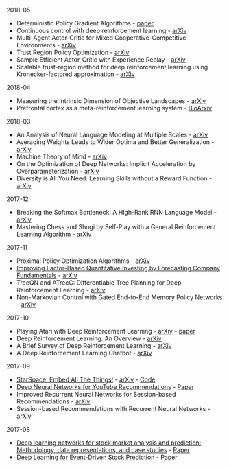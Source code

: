 2018-05

* Deterministic Policy Gradient Algorithms - [paper](http://proceedings.mlr.press/v32/silver14.pdf)
* Continuous control with deep reinforcement learning - [arXiv](https://arxiv.org/abs/1509.02971)
* Multi-Agent Actor-Critic for Mixed Cooperative-Competitive Environments - [arXiv](https://arxiv.org/abs/1706.02275)
* Trust Region Policy Optimization - [arXiv](https://arxiv.org/abs/1502.05477)
* Sample Efficient Actor-Critic with Experience Replay - [arXiv](https://arxiv.org/abs/1611.01224)
* Scalable trust-region method for deep reinforcement learning using Kronecker-factored approximation - [arXiv](https://arxiv.org/abs/1708.05144)

2018-04

* Measuring the Intrinsic Dimension of Objective Landscapes - [arXiv](https://arxiv.org/abs/1804.08838)
* Prefrontal cortex as a meta-reinforcement learning system - [BioArxiv](https://www.biorxiv.org/content/early/2018/04/06/295964)

2018-03

* An Analysis of Neural Language Modeling at Multiple Scales - [arXiv](https://arxiv.org/abs/1803.08240)
* Averaging Weights Leads to Wider Optima and Better Generalization - [arXiv](https://arxiv.org/abs/1803.05407v1)
* Machine Theory of Mind - [arXiv](https://arxiv.org/abs/1802.07740v2)
* On the Optimization of Deep Networks: Implicit Acceleration by Overparameterization - [arXiv](https://arxiv.org/abs/1802.06509)
* Diversity is All You Need: Learning Skills without a Reward Function - [arXiv](https://arxiv.org/abs/1802.06070)

2017-12

* Breaking the Softmax Bottleneck: A High-Rank RNN Language Model - [arXiv](https://arxiv.org/abs/1711.03953)
* Mastering Chess and Shogi by Self-Play with a General Reinforcement Learning Algorithm - [arXiv](https://arxiv.org/abs/1712.01815)

2017-11

* Proximal Policy Optimization Algorithms - [arXiv](https://arxiv.org/abs/1707.06347)
* [Improving Factor-Based Quantitative Investing by Forecasting Company Fundamentals](https://www.hardikp.com/2017/12/14/forecasting-fundamentals/) - [arXiv](https://arxiv.org/abs/1711.04837)
* TreeQN and ATreeC: Differentiable Tree Planning for Deep Reinforcement Learning - [arXiv](https://arxiv.org/abs/1710.11417)
* Non-Markovian Control with Gated End-to-End Memory Policy Networks - [arXiv](https://arxiv.org/abs/1705.10993)

2017-10

* Playing Atari with Deep Reinforcement Learning - [arXiv](https://arxiv.org/abs/1312.5602) - [paper](https://www.cs.toronto.edu/~vmnih/docs/dqn.pdf)
* Deep Reinforcement Learning: An Overview - [arXiv](https://arxiv.org/abs/1701.07274)
* A Brief Survey of Deep Reinforcement Learning - [arXiv](https://arxiv.org/abs/1708.05866)
* A Deep Reinforcement Learning Chatbot - [arXiv](https://arxiv.org/abs/1709.02349)

2017-09

* [StarSpace: Embed All The Things!](https://www.hardikp.com/2017/09/24/embed-all-the-things/) - [arXiv](https://arxiv.org/abs/1709.03856) - [Code](https://github.com/facebookresearch/Starspace)
* [Deep Neural Networks for YouTube Recommendations](https://www.hardikp.com/2017/09/17/youtube-recommendations/) - [Paper](https://pdfs.semanticscholar.org/bcdb/4da4a05f0e7bc17d1600f3a91a338cd7ffd3.pdf)
* Improved Recurrent Neural Networks for Session-based Recommendations - [arXiv](https://arxiv.org/abs/1606.08117)
* Session-based Recommendations with Recurrent Neural Networks - [arXiv](https://arxiv.org/abs/1511.06939)

2017-08

* [Deep learning networks for stock market analysis and prediction: Methodology, data representations, and case studies](https://www.hardikp.com/2017/08/22/intraday-predictions/) - [Paper](http://download.xuebalib.com/xuebalib.com.32109.pdf)
* [Deep Learning for Event-Driven Stock Prediction](https://www.hardikp.com/2017/08/18/deep-rnn-summary/) - [Paper](https://www.ijcai.org/Proceedings/15/Papers/329.pdf)
